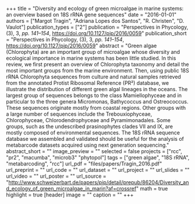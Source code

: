 +++
title = "Diversity and ecology of green microalgae in marine systems: an overview based on 18S rRNA gene sequences"
date = "2016-01-01"
authors = ["Margot Tragin", "Adriana Lopes dos Santos", "R. Christen", "D. Vaulot"]
publication_types = ["2"]
publication = "Perspectives in Phycology, (3), 3, _pp. 141–154_, https://doi.org/10.1127/pip/2016/0059"
publication_short = "Perspectives in Phycology, (3), 3, _pp. 141–154_, https://doi.org/10.1127/pip/2016/0059"
abstract = "Green algae (Chlorophyta) are an important group of microalgae whose diversity and ecological importance in marine systems has been little studied. In this review, we first present an overview of Chlorophyta taxonomy and detail the most important groups from the marine environment. Then, using public 18S rRNA Chlorophyta sequences from culture and natural samples retrieved from the annotated Protist Ribosomal Reference (PR²) database, we illustrate the distribution of different green algal lineages in the oceans. The largest group of sequences belongs to the class Mamiellophyceae and in particular to the three genera Micromonas, Bathycoccus and Ostreococcus. These sequences originate mostly from coastal regions. Other groups with a large number of sequences include the Trebouxiophyceae, Chlorophyceae, Chlorodendrophyceae and Pyramimonadales. Some groups, such as the undescribed prasinophytes clades VII and IX, are mostly composed of environmental sequences. The 18S rRNA sequence database we assembled and validated should be useful for the analysis of metabarcode datasets acquired using next generation sequencing."
abstract_short = ""
image_preview = ""
selected = false
projects = ["rcc", "pr2", "macumba", "microb3" "phytopol"]
tags = ["green algae", "18S rRNA", "metabarcoding", "rcc"]
url_pdf = "files/papers/Tragin_2016.pdf"
url_preprint = ""
url_code = ""
url_dataset = ""
url_project = ""
url_slides = ""
url_video = ""
url_poster = ""
url_source = "http://www.schweizerbart.de/papers/pip/detail/prepub/86204/Diversity_and_ecology_of_green_microalgae_in_marin?af=crossref"
math = true
highlight = true
[header]
image = ""
caption = ""
+++
